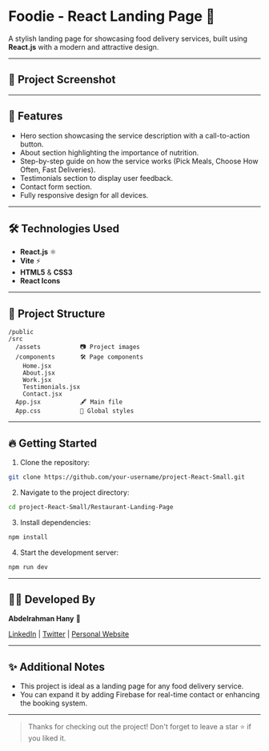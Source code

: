 # Foodie - React Landing Page 🍴

A stylish landing page for showcasing food delivery services, built using **React.js** with a modern and attractive design.

---

## 📸 Project Screenshot



---

## 🚀 Features

- Hero section showcasing the service description with a call-to-action button.
- About section highlighting the importance of nutrition.
- Step-by-step guide on how the service works (Pick Meals, Choose How Often, Fast Deliveries).
- Testimonials section to display user feedback.
- Contact form section.
- Fully responsive design for all devices.

---

## 🛠️ Technologies Used

- **React.js** ⚛️
- **Vite** ⚡
- **HTML5** & **CSS3**
- **React Icons**

---

## 📂 Project Structure

```
/public
/src
  /assets           📷 Project images
  /components       🛠️ Page components
    Home.jsx
    About.jsx
    Work.jsx
    Testimonials.jsx
    Contact.jsx
  App.jsx           🖋️ Main file
  App.css           👜 Global styles
```

---

## 🔥 Getting Started

1. Clone the repository:

```bash
git clone https://github.com/your-username/project-React-Small.git
```

2. Navigate to the project directory:

```bash
cd project-React-Small/Restaurant-Landing-Page
```

3. Install dependencies:

```bash
npm install
```

4. Start the development server:

```bash
npm run dev
```

---

## 👨‍💻 Developed By

**Abdelrahman Hany** 🌟

[LinkedIn](https://www.linkedin.com/in/abdelrahman-hani-901442261/) | [Twitter](https://twitter.com/](https://x.com/3bdelrhman_hani)) | [Personal Website](https://abdulrahman-hany.github.io/my-portfolio/)

---

## ✨ Additional Notes

- This project is ideal as a landing page for any food delivery service.
- You can expand it by adding Firebase for real-time contact or enhancing the booking system.

---

> Thanks for checking out the project! Don't forget to leave a star ⭐ if you liked it.
